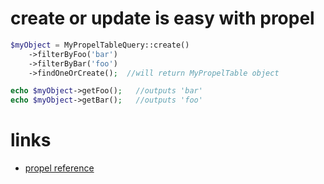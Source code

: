 # create or update is easy with propel

```php
$myObject = MyPropelTableQuery::create()
    ->filterByFoo('bar')
    ->filterByBar('foo')
    ->findOneOrCreate();  //will return MyPropelTable object

echo $myObject->getFoo();   //outputs 'bar'
echo $myObject->getBar();   //outputs 'foo'
```

# links

* [propel reference](http://propelorm.org/reference/model-criteria.html#creating-an-object-based-on-a-query)
